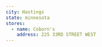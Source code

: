 ```yaml
---
city: Hastings
state: minnesota
stores:
  - name: Coborn's
    address: 225 33RD STREET WEST
---
```


